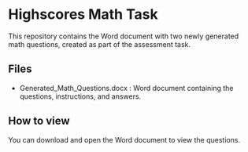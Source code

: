 # Highscores Math Task

This repository contains the Word document with two newly generated math questions, created as part of the assessment task.

## Files

- Generated_Math_Questions.docx : Word document containing the questions, instructions, and answers.

## How to view

You can download and open the Word document to view the questions.

